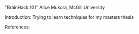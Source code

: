 "BrainHack 101"
Alice Mukora, McGill University

Introduction: Trying to learn techniques for my masters thesis

References:
